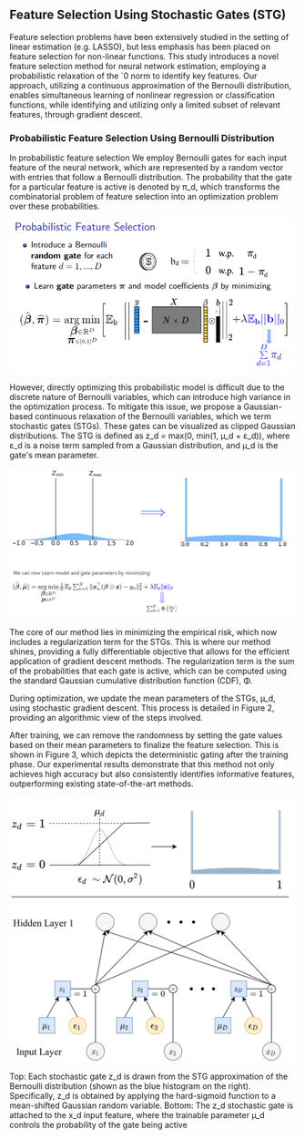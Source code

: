 ## Feature Selection Using Stochastic Gates (STG)
Feature selection problems have been extensively
studied in the setting of linear estimation (e.g. LASSO), but less emphasis has been placed on feature selection for non-linear functions.
This study introduces a novel feature selection method for neural network estimation, employing a probabilistic relaxation of the `0 norm to identify key features. Our approach, utilizing a continuous approximation of the Bernoulli distribution, enables simultaneous learning of nonlinear regression or classification functions, while identifying and utilizing only a limited subset of relevant features, through gradient descent.

### Probabilistic Feature Selection Using Bernoulli Distribution
In probabilistic feature selection We employ Bernoulli gates for each input feature of the neural network, which are represented by a random vector with entries that follow a Bernoulli distribution. The probability that the gate for a particular feature is active is denoted by π_d, which transforms the combinatorial problem of feature selection into an optimization problem over these probabilities.

<p align="center">
  <img src="Prob_Feature_Selection_fig2.png" alt="Probabilistic_Feature_Selection" width="500"/>
</p>


However, directly optimizing this probabilistic model is difficult due to the discrete nature of Bernoulli variables, which can introduce high variance in the optimization process. To mitigate this issue, we propose a Gaussian-based continuous relaxation of the Bernoulli variables, which we term stochastic gates (STGs). These gates can be visualized as clipped Gaussian distributions. The STG is defined as z_d = max(0, min(1, µ_d + ε_d)), where ε_d is a noise term sampled from a Gaussian distribution, and µ_d is the gate's mean parameter.

<p align="center">
  <img src="Gauusian_relax_fig3.png" alt="Gauusian_Relaxation" width="700"/>
</p>


The core of our method lies in minimizing the empirical risk, which now includes a regularization term for the STGs. This is where our method shines, providing a fully differentiable objective that allows for the efficient application of gradient descent methods. The regularization term is the sum of the probabilities that each gate is active, which can be computed using the standard Gaussian cumulative distribution function (CDF), Φ.

During optimization, we update the mean parameters of the STGs, µ_d, using stochastic gradient descent. This process is detailed in Figure 2, providing an algorithmic view of the steps involved.

After training, we can remove the randomness by setting the gate values based on their mean parameters to finalize the feature selection. This is shown in Figure 3, which depicts the deterministic gating after the training phase. Our experimental results demonstrate that this method not only achieves high accuracy but also consistently identifies informative features, outperforming existing state-of-the-art methods.






<p align="center">
  <img src="stg_figure1_left.png" alt="stg_image" width="500"/>
</p>

Top: Each stochastic gate z_d is drawn from the STG approximation of the Bernoulli distribution (shown as the blue histogram on the right). Specifically, z_d is obtained by applying the hard-sigmoid function to a mean-shifted Gaussian random variable. Bottom: The z_d stochastic gate is attached to the x_d input feature, where the trainable parameter µ_d controls the probability of the gate being active

